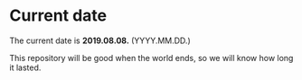 # Current date

The current date is **2019.08.08.** (YYYY.MM.DD.)

This repository will be good when the world ends, so we will know how long it lasted.
